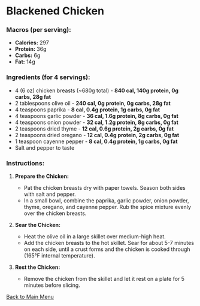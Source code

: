# Blackened Chicken

### Macros (per serving):
- **Calories:** 297
- **Protein:** 36g
- **Carbs:** 6g
- **Fat:** 14g

### Ingredients (for 4 servings):
- 4 (6 oz) chicken breasts (~680g total) - **840 cal, 140g protein, 0g carbs, 28g fat**
- 2 tablespoons olive oil - **240 cal, 0g protein, 0g carbs, 28g fat**
- 4 teaspoons paprika - **8 cal, 0.4g protein, 1g carbs, 0g fat**
- 4 teaspoons garlic powder - **36 cal, 1.6g protein, 8g carbs, 0g fat**
- 4 teaspoons onion powder - **32 cal, 1.2g protein, 8g carbs, 0g fat**
- 2 teaspoons dried thyme - **12 cal, 0.6g protein, 2g carbs, 0g fat**
- 2 teaspoons dried oregano - **12 cal, 0.4g protein, 2g carbs, 0g fat**
- 1 teaspoon cayenne pepper - **8 cal, 0.4g protein, 1g carbs, 0g fat**
- Salt and pepper to taste

### Instructions:
1. **Prepare the Chicken:**
   - Pat the chicken breasts dry with paper towels. Season both sides with salt and pepper.
   - In a small bowl, combine the paprika, garlic powder, onion powder, thyme, oregano, and cayenne pepper. Rub the spice mixture evenly over the chicken breasts.

2. **Sear the Chicken:**
   - Heat the olive oil in a large skillet over medium-high heat.
   - Add the chicken breasts to the hot skillet. Sear for about 5-7 minutes on each side, until a crust forms and the chicken is cooked through (165°F internal temperature).

3. **Rest the Chicken:**
   - Remove the chicken from the skillet and let it rest on a plate for 5 minutes before slicing.

[Back to Main Menu](../README.md)